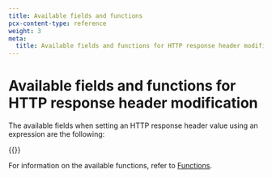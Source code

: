 ```yaml
---
title: Available fields and functions
pcx-content-type: reference
weight: 3
meta:
  title: Available fields and functions for HTTP response header modification
---
```


# Available fields and functions for HTTP response header modification

The available fields when setting an HTTP response header value using an expression are the following:

{{<render file="transform/_header-modification-fields.md">}}

For information on the available functions, refer to [Functions](/ruleset-engine/rules-language/functions/).
